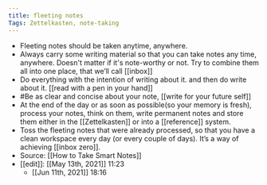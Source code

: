 ```yaml
---
title: fleeting notes
Tags: Zettelkasten, note-taking
---
```


- Fleeting notes should be taken anytime, anywhere.
- Always carry some writing material so that you can take notes any time, anywhere. Doesn't matter if it's note-worthy or not. Try to combine them all into one place, that we’ll call [[inbox]]
- Do everything with the intention of writing about it. and then do write about it. [[read with a pen in your hand]]
- #Be as clear and concise about your note, [[write for your future self]]
- At the end of the day or as soon as possible(so your memory is fresh), process your notes, think on them, write permanent notes and store them either in the [[Zettelkasten]] or into a [[reference]] system.
- Toss the fleeting notes that were already processed, so that you have a clean workspace every day (or every couple of days). It’s a way of achieving [[inbox zero]].
- Source: [[How to Take Smart Notes]]
- [[edit]]: [[May 13th, 2021]] 11:23
	- [[Jun 11th, 2021]] 18:16